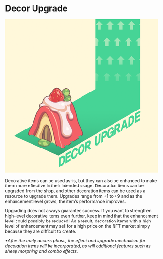 # Decor Upgrade

![](<../../.gitbook/assets/image (22).png>)

Decorative items can be used as-is, but they can also be enhanced to make them more effective in their intended usage. Decoration items can be upgraded from the shop, and other decoration items can be used as a resource to upgrade them. Upgrades range from +1 to +9 and as the enhancement level grows, the item’s performance improves.



Upgrading does not always guarantee success. If you want to strengthen high-level decorative items even further, keep in mind that the enhancement level could possibly be reduced! As a result, decoration items with a high level of enhancement may sell for a high price on the NFT market simply because they are difficult to create.



_\*After the early access phase, the effect and upgrade mechanism for decoration items will be incorporated, as will additional features such as sheep morphing and combo effects._

